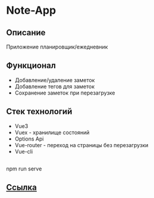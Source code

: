 # Note-App

## Описание

Приложение планировщик/ежедневник

## Функционал

- Добавление/удаление заметок
- Добавление тегов для заметок
- Сохранение заметок при перезагрузке


## Стек технологий

- Vue3
- Vuex - хранилище состояний
- Options Api
- Vue-router - переход на страницы без перезагрузки
- Vue-cli

## 
npm run serve

## <a href="https://notes-app-qfvj.vercel.app/#/">Ссылка</a>


